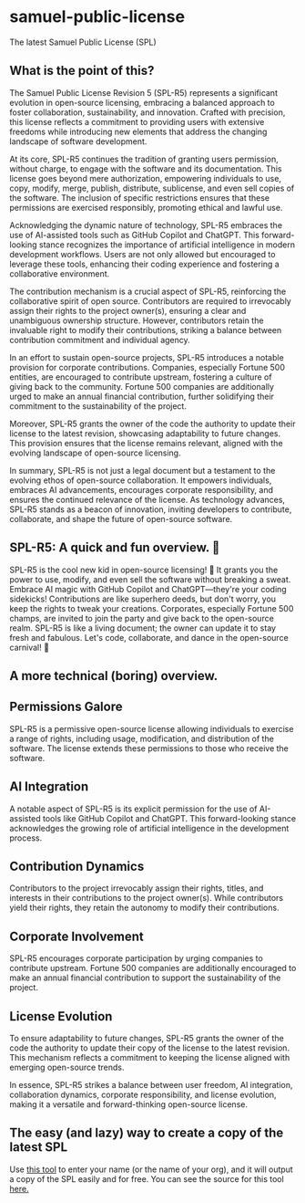 # samuel-public-license
The latest Samuel Public License (SPL)

## What is the point of this?

The Samuel Public License Revision 5 (SPL-R5) represents a significant evolution in open-source licensing, embracing a balanced approach to foster collaboration, sustainability, and innovation. Crafted with precision, this license reflects a commitment to providing users with extensive freedoms while introducing new elements that address the changing landscape of software development.

At its core, SPL-R5 continues the tradition of granting users permission, without charge, to engage with the software and its documentation. This license goes beyond mere authorization, empowering individuals to use, copy, modify, merge, publish, distribute, sublicense, and even sell copies of the software. The inclusion of specific restrictions ensures that these permissions are exercised responsibly, promoting ethical and lawful use.

Acknowledging the dynamic nature of technology, SPL-R5 embraces the use of AI-assisted tools such as GitHub Copilot and ChatGPT. This forward-looking stance recognizes the importance of artificial intelligence in modern development workflows. Users are not only allowed but encouraged to leverage these tools, enhancing their coding experience and fostering a collaborative environment.

The contribution mechanism is a crucial aspect of SPL-R5, reinforcing the collaborative spirit of open source. Contributors are required to irrevocably assign their rights to the project owner(s), ensuring a clear and unambiguous ownership structure. However, contributors retain the invaluable right to modify their contributions, striking a balance between contribution commitment and individual agency.

In an effort to sustain open-source projects, SPL-R5 introduces a notable provision for corporate contributions. Companies, especially Fortune 500 entities, are encouraged to contribute upstream, fostering a culture of giving back to the community. Fortune 500 companies are additionally urged to make an annual financial contribution, further solidifying their commitment to the sustainability of the project.

Moreover, SPL-R5 grants the owner of the code the authority to update their license to the latest revision, showcasing adaptability to future changes. This provision ensures that the license remains relevant, aligned with the evolving landscape of open-source licensing.

In summary, SPL-R5 is not just a legal document but a testament to the evolving ethos of open-source collaboration. It empowers individuals, embraces AI advancements, encourages corporate responsibility, and ensures the continued relevance of the license. As technology advances, SPL-R5 stands as a beacon of innovation, inviting developers to contribute, collaborate, and shape the future of open-source software.

## SPL-R5: A quick and fun overview. 🚀

SPL-R5 is the cool new kid in open-source licensing! 🚀 It grants you the power to use, modify, and even sell the software without breaking a sweat. Embrace AI magic with GitHub Copilot and ChatGPT—they're your coding sidekicks! Contributions are like superhero deeds, but don't worry, you keep the rights to tweak your creations. Corporates, especially Fortune 500 champs, are invited to join the party and give back to the open-source realm. SPL-R5 is like a living document; the owner can update it to stay fresh and fabulous. Let's code, collaborate, and dance in the open-source carnival! 🎉

## A more technical (boring) overview.

## Permissions Galore

SPL-R5 is a permissive open-source license allowing individuals to exercise a range of rights, including usage, modification, and distribution of the software. The license extends these permissions to those who receive the software.

## AI Integration

A notable aspect of SPL-R5 is its explicit permission for the use of AI-assisted tools like GitHub Copilot and ChatGPT. This forward-looking stance acknowledges the growing role of artificial intelligence in the development process.

## Contribution Dynamics

Contributors to the project irrevocably assign their rights, titles, and interests in their contributions to the project owner(s). While contributors yield their rights, they retain the autonomy to modify their contributions.

## Corporate Involvement

SPL-R5 encourages corporate participation by urging companies to contribute upstream. Fortune 500 companies are additionally encouraged to make an annual financial contribution to support the sustainability of the project.

## License Evolution

To ensure adaptability to future changes, SPL-R5 grants the owner of the code the authority to update their copy of the license to the latest revision. This mechanism reflects a commitment to keeping the license aligned with emerging open-source trends.

In essence, SPL-R5 strikes a balance between user freedom, AI integration, collaboration dynamics, corporate responsibility, and license evolution, making it a versatile and forward-thinking open-source license.

## The easy (and lazy) way to create a copy of the latest SPL

Use [this tool](https://nodemixaholic.com/generate-spl/) to enter your name (or the name of your org), and it will output a copy of the SPL easily and for free. You can see the source for this tool [here.](https://github.com/nodemixaholic/generate-spl/)
